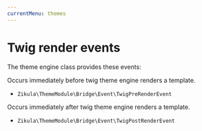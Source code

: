 ```yaml
---
currentMenu: themes
---
```

# Twig render events

The theme engine class provides these events:

Occurs immediately before twig theme engine renders a template.
 - `Zikula\ThemeModule\Bridge\Event\TwigPreRenderEvent`

Occurs immediately after twig theme engine renders a template.
 - `Zikula\ThemeModule\Bridge\Event\TwigPostRenderEvent`
